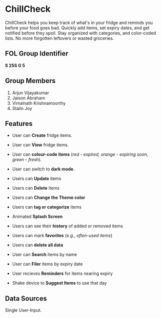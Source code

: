 # ChillCheck

ChillCheck helps you keep track of what's in your fridge and reminds you before your food goes bad. Quickly add items, set expiry dates, and get notified before they spoil. Stay organized with categories, and color-coded lists. No more forgotten leftovers or wasted groceries.

## FOL Group Identifier

**S 25S G 5**

## Group Members

1. Arjun Vijayakumar
2. Jaison Abraham
3. Vimalnath Krishnamoorthy
4. Stalin Joy

## Features

* User can **Create** fridge items.
* User can **View** fridge items.
* User can **colour-code items** (_red - expired, orange - expiring soon, green - fresh_).
* User can switch to **dark mode**.

* Users can **Update** items
* Users can **Delete** items
* Users can **Change the Theme color**
* Users can **tag or categorize** items

* Animated **Splash Screen**
* Users can see their **history** of added or removed items
* Users can mark **favorites** (*e.g., often-used items*)
* Users can **delete all data**

* User can **Search** items by name
* User can **Filer** items by expiry date
* User recieves **Reminders** for items nearing expiry
* Shake device to **Suggest Items** to use that day  


## Data Sources

Single User-Input.
